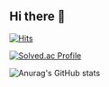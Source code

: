 ## Hi there 👋
[![Hits](https://hits.seeyoufarm.com/api/count/incr/badge.svg?url=https%3A%2F%2Fdeku.posstree.com%2Fshare%2Fhit-counts%2F&count_bg=%2379C83D&title_bg=%23555555&icon=&icon_color=%23E7E7E7&title=hits&edge_flat=false)](https://github.com/Seo98)

[![Solved.ac Profile](http://mazassumnida.wtf/api/v2/generate_badge?boj=dnfl111)](https://solved.ac/dnfl111/)

![Anurag's GitHub stats](https://github-readme-stats.vercel.app/api?username=Seo98&hide=contribs&show_icons=true&theme=dark)



